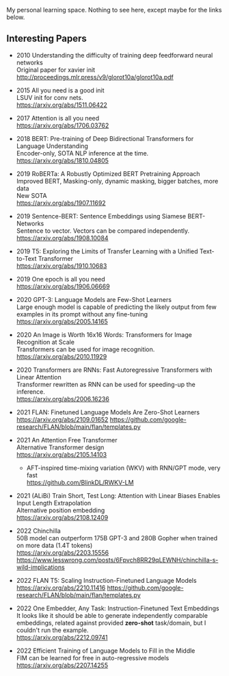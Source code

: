 My personal learning space. Nothing to see here, except maybe for the links below.

## Interesting Papers

- 2010 Understanding the difficulty of training deep feedforward neural networks\
  Original paper for xavier init\
  http://proceedings.mlr.press/v9/glorot10a/glorot10a.pdf

- 2015 All you need is a good init\
  LSUV init for conv nets.\
  https://arxiv.org/abs/1511.06422

- 2017 Attention is all you need\
  https://arxiv.org/abs/1706.03762

- 2018 BERT: Pre-training of Deep Bidirectional Transformers for Language Understanding\
  Encoder-only, SOTA NLP inference at the time.\
  https://arxiv.org/abs/1810.04805

- 2019 RoBERTa: A Robustly Optimized BERT Pretraining Approach\
  Improved BERT, Masking-only, dynamic masking, bigger batches, more data\
  New SOTA\
  https://arxiv.org/abs/1907.11692

- 2019 Sentence-BERT: Sentence Embeddings using Siamese BERT-Networks\
  Sentence to vector. Vectors can be compared independently.\
  https://arxiv.org/abs/1908.10084

- 2019 T5: Exploring the Limits of Transfer Learning with a Unified Text-to-Text Transformer\
  https://arxiv.org/abs/1910.10683

- 2019 One epoch is all you need\
  https://arxiv.org/abs/1906.06669

- 2020 GPT-3: Language Models are Few-Shot Learners\
  Large enough model is capable of predicting the likely output from few examples in its prompt without any fine-tuning\
  https://arxiv.org/abs/2005.14165

- 2020 An Image is Worth 16x16 Words: Transformers for Image Recognition at Scale\
  Transformers can be used for image recognition.\
  https://arxiv.org/abs/2010.11929

- 2020 Transformers are RNNs: Fast Autoregressive Transformers with Linear Attention\
  Transformer rewritten as RNN can be used for speeding-up the inference.\
  https://arxiv.org/abs/2006.16236

- 2021 FLAN: Finetuned Language Models Are Zero-Shot Learners\
  https://arxiv.org/abs/2109.01652
  https://github.com/google-research/FLAN/blob/main/flan/templates.py

- 2021 An Attention Free Transformer\
  Alternative Transformer design\
  https://arxiv.org/abs/2105.14103
  - AFT-inspired time-mixing variation (WKV) with RNN/GPT mode, very fast\
    https://github.com/BlinkDL/RWKV-LM

- 2021 (ALiBi) Train Short, Test Long: Attention with Linear Biases Enables Input Length Extrapolation\
  Alternative position embedding\
  https://arxiv.org/abs/2108.12409

- 2022 Chinchilla\
  50B model can outperform 175B GPT-3 and 280B Gopher when trained on more data (1.4T tokens)\
  https://arxiv.org/abs/2203.15556
  https://www.lesswrong.com/posts/6Fpvch8RR29qLEWNH/chinchilla-s-wild-implications

- 2022 FLAN T5: Scaling Instruction-Finetuned Language Models\
  https://arxiv.org/abs/2210.11416
  https://github.com/google-research/FLAN/blob/main/flan/templates.py

- 2022 One Embedder, Any Task: Instruction-Finetuned Text Embeddings\
  It looks like it should be able to generate independently comparable embeddings, related against provided **zero-shot** task/domain, but I couldn't run the example.\
  https://arxiv.org/abs/2212.09741

- 2022 Efficient Training of Language Models to Fill in the Middle\
  FIM can be learned for free in auto-regressive models\
  https://arxiv.org/abs/2207.14255
